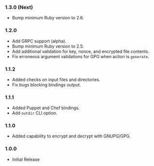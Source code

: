 ### 1.3.0 (Next)
- Bump minimum Ruby version to 2.6.

### 1.2.0
- Add GRPC support (alpha).
- Bump minimum Ruby version to 2.5.
- Add additional validation for key, nonce, and encrypted file contents.
- Fix erroneous argument validations for GPG when action is `generate`.

### 1.1.2
- Added checks on input files and directories.
- Fix bugs blocking bindings output.

### 1.1.1
- Added Puppet and Chef bindings.
- Add `outdir` CLI option.

### 1.1.0
- Added capability to encrypt and decrypt with GNUPG/GPG.

### 1.0.0
- Initial Release
